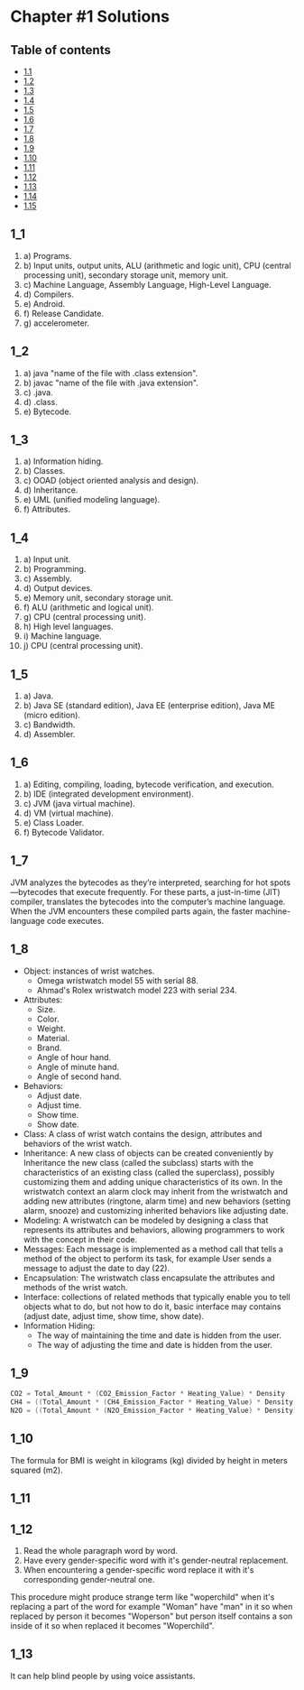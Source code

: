 
# Chapter #1 Solutions

## Table of contents

- [1.1](#1_1)
- [1.2](#1_2)
- [1.3](#1_3)
- [1.4](#1_4)
- [1.5](#1_5)
- [1.6](#1_6)
- [1.7](#1_7)
- [1.8](#1_8)
- [1.9](#1_9)
- [1.10](#1_10)
- [1.11](#1_11)
- [1.12](#1_12)
- [1.13](#1_13)
- [1.14](#1_14)
- [1.15](#1_15)

## 1_1

1. a) Programs.
2. b) Input units, output units, ALU (arithmetic and logic unit), CPU (central processing unit), secondary storage unit, memory unit.
3. c) Machine Language, Assembly Language, High-Level Language.
4. d) Compilers.
5. e) Android.
6. f) Release Candidate.
7. g) accelerometer.

## 1_2

1. a) java "name of the file with .class extension".
2. b) javac "name of the file with .java extension".
3. c) .java.
4. d) .class.
5. e) Bytecode.

## 1_3

1. a) Information hiding.
2. b) Classes.
3. c) OOAD (object oriented analysis and design).
4. d) Inheritance.
5. e) UML (unified modeling language).
6. f) Attributes.

## 1_4

1. a) Input unit.
2. b) Programming.
3. c) Assembly.
4. d) Output devices.
5. e) Memory unit, secondary storage unit.
6. f) ALU (arithmetic and logical unit).
7. g) CPU (central processing unit).
8. h) High level languages.
9. i) Machine language.
10. j) CPU (central processing unit).

## 1_5

1. a) Java.
2. b) Java SE (standard edition), Java EE (enterprise edition), Java ME (micro edition).
3. c) Bandwidth.
4. d) Assembler.

## 1_6

1. a) Editing, compiling, loading, bytecode verification, and execution.
2. b) IDE (integrated development environment).
3. c) JVM (java virtual machine).
4. d) VM (virtual machine).
5. e) Class Loader.
6. f) Bytecode Validator.

## 1_7

JVM analyzes the bytecodes as they’re interpreted, searching for hot spots—bytecodes that execute frequently. For these parts, a just-in-time
(JIT) compiler, translates the bytecodes into the computer’s machine language. When the JVM encounters these compiled parts again, the faster machine-language code executes.

## 1_8

- Object: instances of wrist watches.
  - Omega wristwatch model 55 with serial 88.
  - Ahmad's Rolex wristwatch model 223 with serial 234.
- Attributes:
  - Size.
  - Color.
  - Weight.
  - Material.
  - Brand.
  - Angle of hour hand.
  - Angle of minute hand.
  - Angle of second hand.
- Behaviors:
  - Adjust date.
  - Adjust time.
  - Show time.
  - Show date.
- Class: A class of wrist watch contains the design, attributes and behaviors of the wrist watch.
- Inheritance: A new class of objects can be created conveniently by Inheritance the new class (called the subclass) starts with the characteristics of an existing class (called the superclass), possibly customizing them and adding unique characteristics of its own. In the wristwatch context an alarm clock may inherit from the wristwatch and adding new attributes (ringtone, alarm time) and new behaviors (setting alarm, snooze) and customizing inherited behaviors like adjusting date.
- Modeling: A wristwatch can be modeled by designing a class that represents its attributes and behaviors, allowing programmers to work with the concept in their code.
- Messages: Each message is implemented as a method call that tells a method of the object to perform its task, for example User sends a message to adjust the date to day (22).
- Encapsulation: The wristwatch class encapsulate the attributes and methods of the wrist watch.
- Interface: collections of related methods that typically enable you to
tell objects what to do, but not how to do it, basic interface may contains (adjust date, adjust time, show time, show date).
- Information Hiding:
  - The way of maintaining the time and date is hidden from the user.
  - The way of adjusting the time and date is hidden from the user.

## 1_9

```java
CO2 = Total_Amount * (CO2_Emission_Factor * Heating_Value) * Density
CH4 = ((Total_Amount * (CH4_Emission_Factor * Heating_Value) * Density) * GWP_CH4_Conversion)
N2O = ((Total_Amount * (N2O_Emission_Factor * Heating_Value) * Density) * GWP_N2O_Conversion)
```

## 1_10

The formula for BMI is weight in kilograms (kg) divided by height in meters squared (m2).

## 1_11


## 1_12

1. Read the whole paragraph word by word.
2. Have every gender-specific word with it's gender-neutral replacement.
3. When encountering a gender-specific word replace it with it's corresponding gender-neutral one.

This procedure might produce strange term like "woperchild" when it's replacing a part of the word for example "Woman" have "man" in it so when replaced by person it becomes "Woperson" but person itself contains a son inside of it so when replaced it becomes "Woperchild".

## 1_13

It can help blind people by using voice assistants.

